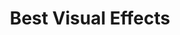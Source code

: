 ---
title: "Best Visual Effects"
edition: 2010
kind: "technical"
film: the-last-airbender.md
image: https://m.media-amazon.com/images/M/MV5BMTQ3MDM3ODU3MF5BMl5BanBnXkFtZTcwMjc3NDg1Mw@@._V1_FMjpg_UX1024_.jpg
type: award
weight: 13
---